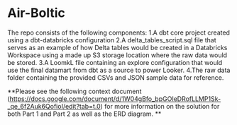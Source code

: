 # Air-Boltic

The repo consists of the following components:
 1.A dbt core project created using a dbt-databricks configuration 
 2.A delta_tables_script.sql file that serves as an example of how Delta tables would be created in a Databricks Workspace using a made up S3 storage location where the raw data would be stored.
 3.A LoomkL file containing an explore configuration that would use the final datamart from dbt as a source to power Looker.
 4.The raw data folder containing the provided CSVs and JSON sample data for reference.

**Please see the following context document (https://docs.google.com/document/d/1W04gBfo_bpGOIeDRofLLMP1Sk-_qe_6f2Auk6QofioI/edit?tab=t.0) for more information on the solution for both Part 1 and Part 2 as well as the ERD diagram.
**
